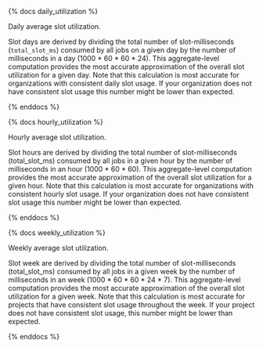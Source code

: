{% docs daily_utilization %}

Daily average slot utilization.

Slot days are derived by dividing the total number of slot-milliseconds (`total_slot_ms`) consumed by all jobs on a given day by the number of milliseconds in a day (1000 * 60 * 60 * 24). This aggregate-level computation provides the most accurate approximation of the overall slot utilization for a given day. Note that this calculation is most accurate for organizations with consistent daily slot usage. If your organization does not have consistent slot usage this number might be lower than expected.

{% enddocs %}


{% docs hourly_utilization %}

Hourly average slot utilization.

Slot hours are derived by dividing the total number of slot-milliseconds (total_slot_ms) consumed by all jobs in a given hour by the number of milliseconds in an hour (1000 * 60 * 60). This aggregate-level computation provides the most accurate approximation of the overall slot utilization for a given hour. Note that this calculation is most accurate for organizations with consistent hourly slot usage. If your organization does not have consistent slot usage this number might be lower than expected.

{% enddocs %}

{% docs weekly_utilization %}

Weekly average slot utilization.

Slot week are derived by dividing the total number of slot-milliseconds (total_slot_ms) consumed by all jobs in a given week by the number of milliseconds in an week (1000 * 60 * 60 * 24 * 7). This aggregate-level computation provides the most accurate approximation of the overall slot utilization for a given week. Note that this calculation is most accurate for projects that have consistent slot usage throughout the week. If your project does not have consistent slot usage, this number might be lower than expected.

{% enddocs %}


